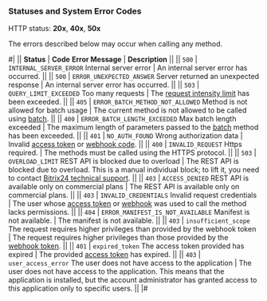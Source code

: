 ### Statuses and System Error Codes

HTTP status: **20x**, **40x**, **50x**

The errors described below may occur when calling any method.

#|
|| **Status** | **Code**
**Error Message** | **Description** ||
|| `500` | `INTERNAL_SERVER_ERROR`
Internal server error | An internal server error has occurred. ||
|| `500` | `ERROR_UNEXPECTED_ANSWER`
Server returned an unexpected response | An internal server error has occurred. ||
|| `503` | `QUERY_LIMIT_EXCEEDED`
Too many requests | The [request intensity limit](/limits.html) has been exceeded. ||
|| `405` | `ERROR_BATCH_METHOD_NOT_ALLOWED`
Method is not allowed for batch usage | The current method is not allowed to be called using [batch](/settings/how-to-call-rest-api/batch.html). ||
|| `400` | `ERROR_BATCH_LENGTH_EXCEEDED`
Max batch length exceeded | The maximum length of parameters passed to the [batch](/settings/how-to-call-rest-api/batch.html) method has been exceeded. ||
|| `401` | `NO_AUTH_FOUND`
Wrong authorization data | Invalid [access token](/settings/oauth/index.html) or [webhook code](/local-integrations/local-webhooks.html). ||
|| `400` | `INVALID_REQUEST`
Https required. | The methods must be called using the HTTPS protocol. ||
|| `503` | `OVERLOAD_LIMIT`
REST API is blocked due to overload | The REST API is blocked due to overload. This is a manual individual block; to lift it, you need to contact [Bitrix24 technical support](/bitrix-support.html). ||
|| `403` | `ACCESS_DENIED`
REST API is available only on commercial plans | The REST API is available only on commercial plans. ||
|| `403` | `INVALID_CREDENTIALS`
Invalid request credentials | The user whose [access token](/settings/oauth/index.html) or [webhook](/local-integrations/local-webhooks.html) was used to call the method lacks permissions. ||
|| `404` | `ERROR_MANIFEST_IS_NOT_AVAILABLE`
Manifest is not available. | The manifest is not available. ||
|| `403` | `insufficient_scope`
The request requires higher privileges than provided by the webhook token | The request requires higher privileges than those provided by the [webhook token](/local-integrations/local-webhooks.html). ||
|| `401` | `expired_token`
The access token provided has expired | The provided [access token](/settings/oauth/index.html) has expired. ||
|| `403` | `user_access_error`
The user does not have access to the application | The user does not have access to the application. This means that the application is installed, but the account administrator has granted access to this application only to specific users. ||
|#
